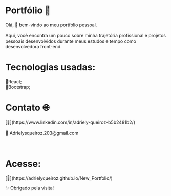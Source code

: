 <h1 align="start">Portfólio 💼</h1>

<p align="start">
 Olá, 👋 bem-vindo ao meu portfólio pessoal.<br></br>Aqui, você encontra um pouco sobre minha trajetória profissional e projetos pessoais desenvolvidos durante meus estudos e tempo como desenvolvedora front-end.
</p>

<h1 align="start">Tecnologias usadas:</h1>

🔹React;<br>
🔹Bootstrap;

<h1 align="start"> Contato 🌐</h1>

<p align="start">
[🔗](https://www.linkedin.com/in/adriely-queiroz-b5b2481b2/)<br></br>  
📧 Adrielysqueiroz.203@gmail.com </p></br>

<h1 align="start">Acesse:</h1>
[🚀](https://adrielyqueiroz.github.io/New_Portfolio/)<br> 

✨ Obrigado pela visita!

 
 
